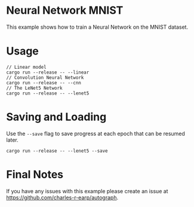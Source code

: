 # Neural Network MNIST
This example shows how to train a Neural Network on the MNIST dataset.

# Usage
```
// Linear model
cargo run --release -- --linear
// Convolution Neural Network
cargo run --release -- --cnn
// The LeNet5 Network
cargo run --release -- --lenet5
```

# Saving and Loading
Use the `--save` flag to save progress at each epoch that can be resumed later.
```
cargo run --release -- --lenet5 --save
```

# Final Notes
If you have any issues with this example please create an issue at https://github.com/charles-r-earp/autograph.
